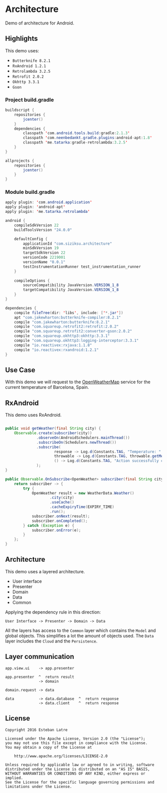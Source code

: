 # Architecture

Demo of architecture for Android.

## Highlights

This demo uses:

+ `Butterknife 8.2.1`
+ `RxAndroid 1.2.1`
+ `Retrolambda 3.2.5`
+ `Retrofit 2.0.2`
+ `Okhttp 3.3.1`
+ `Gson`

### Project build.gradle

```java
buildscript {
    repositories {
        jcenter()
    }
    dependencies {
        classpath 'com.android.tools.build:gradle:2.1.3'
        classpath 'com.neenbedankt.gradle.plugins:android-apt:1.8'
        classpath 'me.tatarka:gradle-retrolambda:3.2.5'
    }
}

allprojects {
    repositories {
        jcenter()
    }
}
```

### Module build.gradle


```java
apply plugin: 'com.android.application'
apply plugin: 'android-apt'
apply plugin: 'me.tatarka.retrolambda'

android {
    compileSdkVersion 22
    buildToolsVersion "24.0.0"

    defaultConfig {
        applicationId "com.siziksu.architecture"
        minSdkVersion 19
        targetSdkVersion 22
        versionCode 2219001
        versionName "0.0.1"
        testInstrumentationRunner test_instrumentation_runner
    }
    
    compileOptions {
        sourceCompatibility JavaVersion.VERSION_1_8
        targetCompatibility JavaVersion.VERSION_1_8
    }
}

dependencies {
    compile fileTree(dir: 'libs', include: ['*.jar'])
    apt "com.jakewharton:butterknife-compiler:8.2.1"
    compile "com.jakewharton:butterknife:8.2.1"
    compile "com.squareup.retrofit2:retrofit:2.0.2"
    compile "com.squareup.retrofit2:converter-gson:2.0.2"
    compile "com.squareup.okhttp3:okhttp:3.3.1"
    compile "com.squareup.okhttp3:logging-interceptor:3.3.1"
    compile "io.reactivex:rxjava:1.1.8"
    compile "io.reactivex:rxandroid:1.2.1"
}
```

## Use Case

With this demo we will request to the [OpenWeatherMap](http://openweathermap.org/) service for the current temperature of Barcelona, Spain.

## RxAndroid

This demo uses RxAndroid.

```java

public void getWeather(final String city) {
    Observable.create(subscriber(city))
              .observeOn(AndroidSchedulers.mainThread())
              .subscribeOn(Schedulers.newThread())
              .subscribe(
                      response -> Log.d(Constants.TAG, "Temperature: " + response.getMain().getTemperature()),
                      throwable -> Log.d(Constants.TAG, throwable.getMessage(), throwable),
                      () -> Log.d(Constants.TAG, "Action successfully completed")
              );
}

public Observable.OnSubscribe<OpenWeather> subscriber(final String city) {
    return subscriber -> {
        try {
            OpenWeather result = new WeatherData.Weather()
                    .city(city)
                    .useCache()
                    .cacheExpiryTime(EXPIRY_TIME)
                    .run();
            subscriber.onNext(result);
            subscriber.onCompleted();
        } catch (Exception e) {
            subscriber.onError(e);
        }
    };
}
```

## Architecture

This demo uses a layered architecture.

+ User interface
+ Presenter
+ Domain
+ Data
+ Common

Applying the dependency rule in this direction:

    User Interface -> Presenter -> Domain -> Data

All the layers has access to the `Common` layer which contains the `Model` and global objects. This simplifies a lot the amount of objects used.
The `Data` layer includes the `Cloud` and the `Persistence`.

## Layer communication

```
app.view.ui    -> app.presenter

app.presenter  ^  return result
               -> domain

domain.request -> data

data           -> data.database  ^  return response
               -> data.client    ^  return response
```

## License

    Copyright 2016 Esteban Latre

    Licensed under the Apache License, Version 2.0 (the "License");
    you may not use this file except in compliance with the License.
    You may obtain a copy of the License at

        http://www.apache.org/licenses/LICENSE-2.0

    Unless required by applicable law or agreed to in writing, software
    distributed under the License is distributed on an "AS IS" BASIS,
    WITHOUT WARRANTIES OR CONDITIONS OF ANY KIND, either express or implied.
    See the License for the specific language governing permissions and
    limitations under the License.
